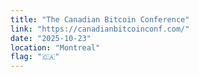 ```yaml
---
title: "The Canadian Bitcoin Conference"
link: "https://canadianbitcoinconf.com/"
date: "2025-10-23"
location: "Montreal"
flag: "🇨🇦"
---
```

